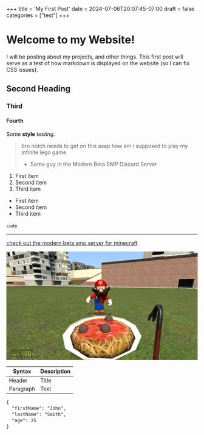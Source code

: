 +++
title = 'My First Post'
date = 2024-07-06T20:07:45-07:00
draft = false
categories = ["test"]
+++

# Welcome to my Website!
I will be posting about my projects, and other things. This first post will serve as a test of how markdown is displayed on the website (so I can fix CSS issues).

## Second Heading
### Third
#### Fourth

Some **style** *testing*.

> bro notch needs to get on this asap how am i supposed to play my infinite lego game
> - Some guy in the Modern Beta SMP Discord Server
 	
1. First item
2. Second item
3. Third item

- First item
- Second item
- Third item

`code`

---

[check out the modern beta smp server for minecraft](https://modernbeta.org/)

![mario love spaget](/images/2023-04-16.png "mario love spaget")

| Syntax | Description |
| ----------- | ----------- |
| Header | Title |
| Paragraph | Text |

```
{
  "firstName": "John",
  "lastName": "Smith",
  "age": 25
}
```
